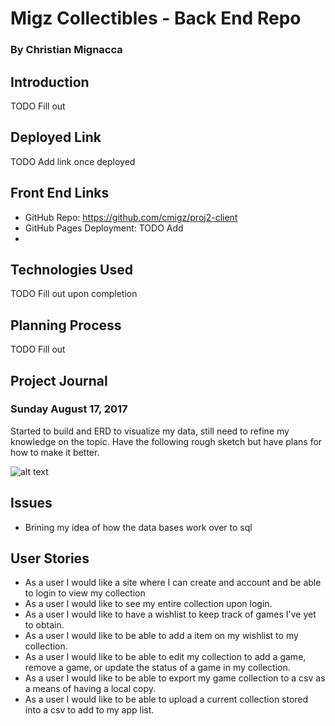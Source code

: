 # Migz Collectibles - Back End Repo
### By Christian Mignacca

## Introduction

TODO Fill out

## Deployed Link

TODO Add link once deployed

## Front End Links

- GitHub Repo: https://github.com/cmigz/proj2-client
- GitHub Pages Deployment: TODO Add
-
## Technologies Used

TODO Fill out upon completion

## Planning Process

TODO Fill out

## Project Journal

### Sunday August 17, 2017

Started to build and ERD to visualize my data, still need to refine my knowledge on the topic.  Have the following rough sketch but have plans for how to make it better.


![alt text](http://i.imgur.com/jeMAnnW.jpg "ERD V1")

## Issues

- Brining my idea of how the data bases work over to sql

## User Stories

- As a user I would like a site where I can create and account and be able to login to view my collection
- As a user I would like to see my entire collection upon login.
- As a user I would like to have a wishlist to keep track of games I've yet to obtain.
- As a user I would like to be able to add a item on my wishlist to my collection.
- As a user I would like to be able to edit my collection to add a game, remove a game, or update the status of a game in my collection.
- As a user I would like to be able to export my game collection to a csv as a means of having a local copy.
- As a user I would like to be able to upload a current collection stored into a csv to add to my app list.
